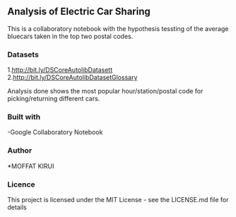 ## Analysis of Electric Car Sharing
This is a collaboratory notebook with the hypothesis tessting of the average bluecars taken  in the top two postal codes.
### Datasets
1.http://bit.ly/DSCoreAutolibDatasett
2.http://bit.ly/DSCoreAutolibDatasetGlossary

Analysis done shows the most popular hour/station/postal code for picking/returning different cars.
### Built with
-Google Collaboratory Notebook
### Author
*MOFFAT KIRUI
### Licence
This project is licensed under the MIT License - see the LICENSE.md file for details
